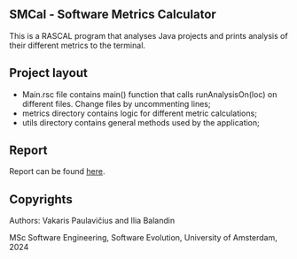 ## SMCal - Software Metrics Calculator

This is a RASCAL program that analyses Java projects and prints analysis of their different metrics to the terminal.

## Project layout

* Main.rsc file contains main() function that calls runAnalysisOn(loc) on different files. Change files by uncommenting lines;
* metrics directory contains logic for different metric calculations;
* utils directory contains general methods used by the application;

## Report

Report can be found [here](/).

## Copyrights

Authors: Vakaris Paulavičius and Ilia Balandin

MSc Software Engineering, Software Evolution, University of Amsterdam, 2024
